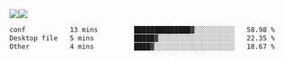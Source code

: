 <div style="display: flex; flex-direction: row;">
<img style="height: auto; width: auto;" class="img" src="https://raw.githubusercontent.com/blazepp/github-stats/master/generated/overview.svg#gh-dark-mode-only" />
<img style="height: auto; width: auto;" class="img" src="https://raw.githubusercontent.com/blazepp/github-stats/master/generated/languages.svg#gh-dark-mode-only" />
</div>

<div style="display: flex; flex-direction: row;">
<!--START_SECTION:waka-->

```txt
conf           13 mins         ██████████████▓░░░░░░░░░░   58.98 %
Desktop file   5 mins          █████▓░░░░░░░░░░░░░░░░░░░   22.35 %
Other          4 mins          ████▓░░░░░░░░░░░░░░░░░░░░   18.67 %
```

<!--END_SECTION:waka-->
</div>
